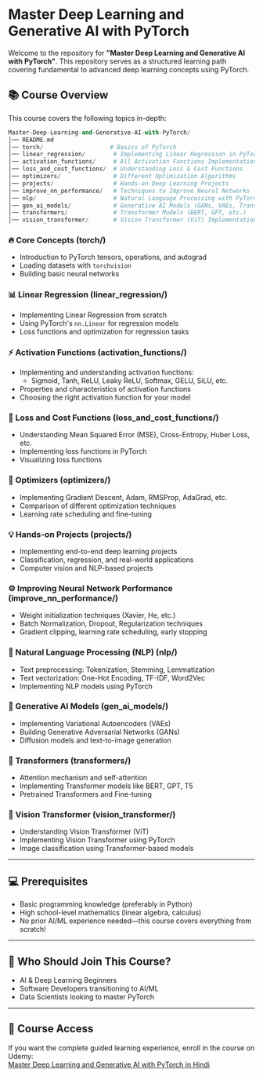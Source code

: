 # Master Deep Learning and Generative AI with PyTorch 

Welcome to the repository for **"Master Deep Learning and Generative AI with PyTorch"**. This repository serves as a structured learning path covering fundamental to advanced deep learning concepts using PyTorch.

## 📚 Course Overview  

This course covers the following topics in-depth:
```python
Master-Deep-Learning-and-Generative-AI-with-PyTorch/
│── README.md
│── torch/                   # Basics of PyTorch
│── linear_regression/        # Implementing Linear Regression in PyTorch
│── activation_functions/     # All Activation Functions Implementations
│── loss_and_cost_functions/  # Understanding Loss & Cost Functions
│── optimizers/               # Different Optimization Algorithms
│── projects/                 # Hands-on Deep Learning Projects
│── improve_nn_performance/   # Techniques to Improve Neural Networks
│── nlp/                      # Natural Language Processing with PyTorch
│── gen_ai_models/            # Generative AI Models (GANs, VAEs, Transformers)
│── transformers/             # Transformer Models (BERT, GPT, etc.)
│── vision_transformer/       # Vision Transformer (ViT) Implementations
```

### 🔥 Core Concepts (torch/)
- Introduction to PyTorch tensors, operations, and autograd
- Loading datasets with `torchvision`
- Building basic neural networks

### 📊 Linear Regression (linear_regression/)
- Implementing Linear Regression from scratch
- Using PyTorch's `nn.Linear` for regression models
- Loss functions and optimization for regression tasks

### ⚡ Activation Functions (activation_functions/)
- Implementing and understanding activation functions:
  - Sigmoid, Tanh, ReLU, Leaky ReLU, Softmax, GELU, SiLU, etc.
- Properties and characteristics of activation functions
- Choosing the right activation function for your model

### 🎯 Loss and Cost Functions (loss_and_cost_functions/)
- Understanding Mean Squared Error (MSE), Cross-Entropy, Huber Loss, etc.
- Implementing loss functions in PyTorch
- Visualizing loss functions

### 🚀 Optimizers (optimizers/)
- Implementing Gradient Descent, Adam, RMSProp, AdaGrad, etc.
- Comparison of different optimization techniques
- Learning rate scheduling and fine-tuning

### 💡 Hands-on Projects (projects/)
- Implementing end-to-end deep learning projects
- Classification, regression, and real-world applications
- Computer vision and NLP-based projects

### ⚙️ Improving Neural Network Performance (improve_nn_performance/)
- Weight initialization techniques (Xavier, He, etc.)
- Batch Normalization, Dropout, Regularization techniques
- Gradient clipping, learning rate scheduling, early stopping

### 📝 Natural Language Processing (NLP) (nlp/)
- Text preprocessing: Tokenization, Stemming, Lemmatization
- Text vectorization: One-Hot Encoding, TF-IDF, Word2Vec
- Implementing NLP models using PyTorch

### 🎨 Generative AI Models (gen_ai_models/)
- Implementing Variational Autoencoders (VAEs)
- Building Generative Adversarial Networks (GANs)
- Diffusion models and text-to-image generation

### 🤖 Transformers (transformers/)
- Attention mechanism and self-attention
- Implementing Transformer models like BERT, GPT, T5
- Pretrained Transformers and Fine-tuning

### 👀 Vision Transformer (vision_transformer/)
- Understanding Vision Transformer (ViT)
- Implementing Vision Transformer using PyTorch
- Image classification using Transformer-based models

---

## 💻 Prerequisites  

- Basic programming knowledge (preferably in Python)
- High school-level mathematics (linear algebra, calculus)
- No prior AI/ML experience needed—this course covers everything from scratch!

---

## 📌 Who Should Join This Course?  

- AI & Deep Learning Beginners  
- Software Developers transitioning to AI/ML  
- Data Scientists looking to master PyTorch  

---

## 🔗 Course Access  

If you want the complete guided learning experience, enroll in the course on Udemy:  
[Master Deep Learning and Generative AI with PyTorch in Hindi](https://www.udemy.com/course/master-deep-learning-and-ai-with-pytorch-basics-to-advanced/?referralCode=F0120D68580024F5455E&couponCode=ST16MT28125CROW)  

